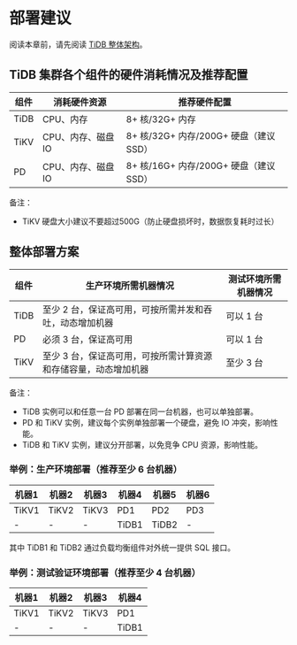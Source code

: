 # 部署建议

阅读本章前，请先阅读 [TiDB 整体架构](../overview.md#tidb-整体架构)。

## TiDB 集群各个组件的硬件消耗情况及推荐配置

| 组件 | 消耗硬件资源 | 推荐硬件配置 |
| ---- | ------- | -------- |
| TiDB | CPU、内存 |8+ 核/32G+ 内存 |
| TiKV | CPU、内存、磁盘 IO |8+ 核/32G+ 内存/200G+ 硬盘（建议 SSD）|
| PD | CPU、内存、磁盘 IO |8+ 核/16G+ 内存/200G+ 硬盘（建议 SSD）|

备注：

* TiKV 硬盘大小建议不要超过500G（防止硬盘损坏时，数据恢复耗时过长）

## 整体部署方案

| 组件 | 生产环境所需机器情况 | 测试环境所需机器情况 |
| ----- | ------- | ------- |
| TiDB | 至少 2 台，保证高可用，可按所需并发和吞吐，动态增加机器 | 可以 1 台 |
| PD | 必须 3 台，保证高可用 | 可以 1 台 |
| TiKV | 至少 3 台，保证高可用，可按所需计算资源和存储容量，动态增加机器 |至少 3 台 |

备注：

* TiDB 实例可以和任意一台 PD 部署在同一台机器，也可以单独部署。
* PD 和 TiKV 实例，建议每个实例单独部署一个硬盘，避免 IO 冲突，影响性能。
* TiDB 和 TiKV 实例，建议分开部署，以免竞争 CPU 资源，影响性能。

### 举例：生产环境部署（推荐至少 6 台机器）

|机器1|机器2|机器3|机器4|机器5|机器6|
|----|----|----|----|----|----|
|TiKV1|TiKV2|TiKV3|PD1|PD2|PD3|
|-|-|-|TiDB1|TiDB2|-|

其中 TiDB1 和 TiDB2 通过负载均衡组件对外统一提供 SQL 接口。

### 举例：测试验证环境部署（推荐至少 4 台机器）

|机器1|机器2|机器3|机器4|
|----|----|----|----|
|TiKV1|TiKV2|TiKV3|PD1|
|-|-|-|TiDB1|
